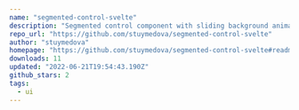 ```yaml
---
name: "segmented-control-svelte"
description: "Segmented control component with sliding background animation."
repo_url: "https://github.com/stuymedova/segmented-control-svelte"
author: "stuymedova"
homepage: "https://github.com/stuymedova/segmented-control-svelte#readme"
downloads: 11
updated: "2022-06-21T19:54:43.190Z"
github_stars: 2
tags: 
  - ui
---
```

